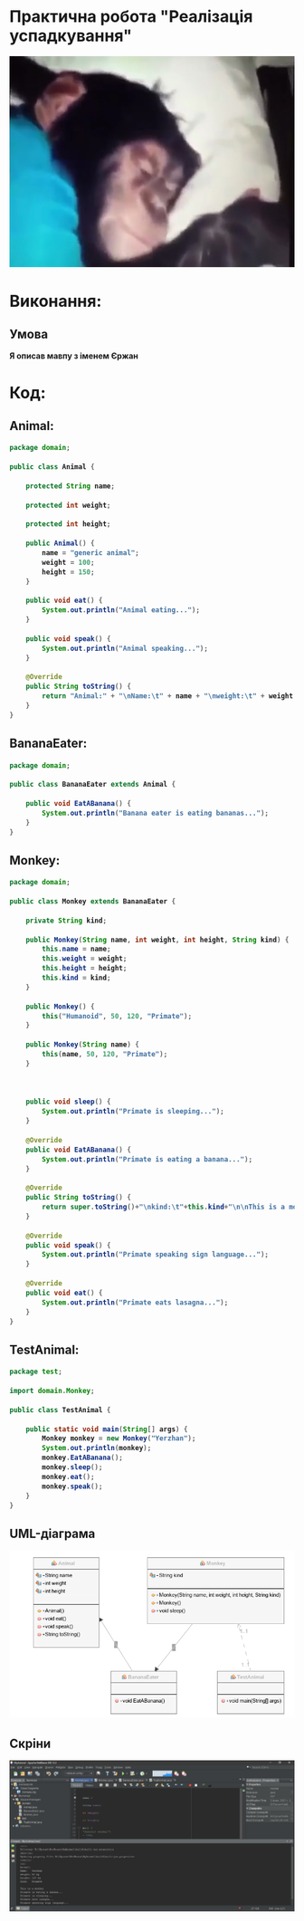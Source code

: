 # Практична робота "Реалізація успадкування"

![Done](https://github.com/ppc-ntu-khpi/35-inheritance-KyshynetsVlad/blob/master/Scrins/1.jpg "Done")


# Виконання:

## Умова
<b>Я описав мавпу з іменем Єржан<b>

# Код:

## Animal:
```java
package domain;

public class Animal {

    protected String name;

    protected int weight;

    protected int height;

    public Animal() {
        name = "generic animal";
        weight = 100;
        height = 150;
    }

    public void eat() {
        System.out.println("Animal eating..."); 
    }

    public void speak() {
        System.out.println("Animal speaking...");
    }

    @Override
    public String toString() {
        return "Animal:" + "\nName:\t" + name + "\nweight:\t" + weight + " kg" + "\nheight:\t" + height + " kg";
    }
}
``` 
## BananaEater:
```java
package domain;

public class BananaEater extends Animal {

    public void EatABanana() {
        System.out.println("Banana eater is eating bananas...");
    }
}
``` 
## Monkey:
```java
package domain;

public class Monkey extends BananaEater {

    private String kind;

    public Monkey(String name, int weight, int height, String kind) {
        this.name = name;
        this.weight = weight;
        this.height = height;
        this.kind = kind;
    }

    public Monkey() {
        this("Humanoid", 50, 120, "Primate");
    }

    public Monkey(String name) {
        this(name, 50, 120, "Primate");
    }
    
    

    public void sleep() {
        System.out.println("Primate is sleeping...");
    }

    @Override
    public void EatABanana() {
        System.out.println("Primate is eating a banana...");
    }

    @Override
    public String toString() {
        return super.toString()+"\nkind:\t"+this.kind+"\n\nThis is a monkey";
    }

    @Override
    public void speak() {
        System.out.println("Primate speaking sign language...");
    }

    @Override
    public void eat() {
        System.out.println("Primate eats lasagna...");
    }
}
``` 
## TestAnimal:
```java
package test;

import domain.Monkey;

public class TestAnimal {

    public static void main(String[] args) {
        Monkey monkey = new Monkey("Yerzhan");
        System.out.println(monkey);
        monkey.EatABanana();
        monkey.sleep();
        monkey.eat();
        monkey.speak();
    }
}
``` 
## UML-діаграма

![Done](https://github.com/ppc-ntu-khpi/35-inheritance-KyshynetsVlad/blob/master/images/SchemaPng.png "Done")

## Скріни
![Done](https://github.com/ppc-ntu-khpi/35-inheritance-KyshynetsVlad/blob/master/Scrins/2.png)
